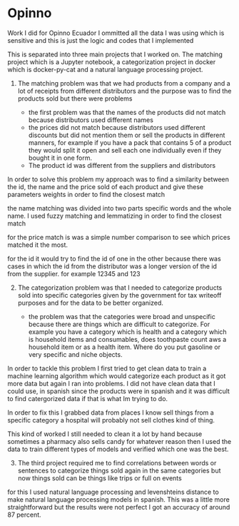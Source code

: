 # Opinno
Work I did for Opinno Ecuador I ommitted all the data I was using which is sensitive and this is just the logic and codes that I implemented 

This is separated into three main projects that I worked on. The matching project which is a Jupyter notebook, 
a categorization project in docker which is docker-py-cat and a natural language processing project.

1. The matching problem was that we had products from a company and a lot of receipts from different distributors and the purpose was to find the products sold but there were problems

   - the first problem was that the names of the products did not match because distributors used different names
   - the prices did not match because distributors used different discounts but did not mention them or sell the products in different manners, for example if you have a pack that contains 5 of a          product they would split it open and sell each one individually even if they bought it in one form.
   - The product id was different from the suppliers and distributors

In order to solve this problem my approach was to find a similarity between the id, the name and the price sold of each product and give these parameters weights in order to find the closest match

the name matching was divided into two parts specific words and the whole name. I used fuzzy matching and lemmatizing in order to find the closest match

for the price match is was a simple number comparison to see which prices matched it the most.

for the id it would try to find the id of one in the other because there was cases in which the id from the distributor was a longer version of the id from the supplier. for example 12345 and 123

2. The categorization problem was that I needed to categorize products sold into specific categories given by the government for tax writeoff purposes and for the data to be better organized.

   - the problem was that the categories were broad and unspecific because there are things which are difficult to categorize. For example you have a category which is health and a category which is       household items and consumables, does toothpaste count aws a household item or as a health item. Where do you put gasoline or very specific and niche objects.

In order to tackle this problem I first tried to get clean data to train a machine learning algorithm which would categorize each product as it got more data but again I ran into problems. 
I did not have clean data that I could use, in spanish since the products were in spanish and it was difficult to find catergorized data if that is what Im trying to do.

In order to fix this I grabbed data from places I know sell things from a specific category a hospital will probably not sell clothes kind of thing. 

This kind of worked I still needed to clean it a lot by hand because sometimes a pharmacy also sells candy for whatever reason then I used the data to train different types of models and verified which one was the best.

3. The third project required me to find correlations between words or sentences to categorize things sold again in the same categories but now things sold can be things like trips or full on events

for this I used natural language processing and levenshteins distance to make natural language processing models in spanish. This was a little more straightforward but the results were not perfect I got an accuracy of around 87 percent.

